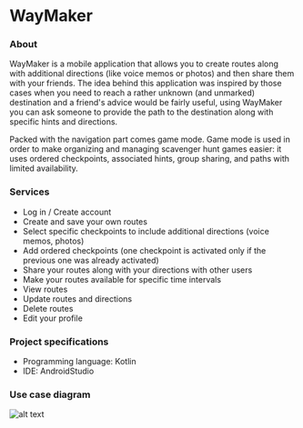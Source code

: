 <h1>WayMaker</h1>

<h3>About</h3>
<p>WayMaker is a mobile application that allows you to create routes along with additional directions (like voice memos or photos) and then share them with your friends. The idea behind this application was inspired by those cases when you need to reach a rather unknown (and unmarked) destination and a friend's advice would be fairly useful, using WayMaker you can ask someone to provide the path to the destination along with specific hints and directions.</p>
<p>Packed with the navigation part comes game mode. Game mode is used in order to make organizing and managing scavenger hunt games easier: it uses ordered checkpoints, associated  hints, group sharing, and paths with limited availability.</p>

<h3>Services</h3>
<ul>
  <li>Log in / Create account</li>
  <li>Create and save your own routes</li>
  <li>Select specific checkpoints to include additional directions (voice memos, photos)</li>
  <li>Add ordered checkpoints (one checkpoint is activated only if the previous one was already activated)</li>
  <li>Share your routes along with your directions with other users</li>
  <li>Make your routes available for specific time intervals</li>
  <li>View routes</li>
  <li>Update routes and directions</li>
  <li>Delete routes</li>
  <li>Edit your profile</li>
</ul>

<h3>Project specifications</h3>
<ul>
  <li>Programming language: Kotlin</li>
  <li>IDE: AndroidStudio</li>
</ul>
    
    


<h3>Use case diagram</h3>

![alt text](https://github.com/stefaniabudau/WayMaker/blob/master/diagram.jpg?raw=true)
